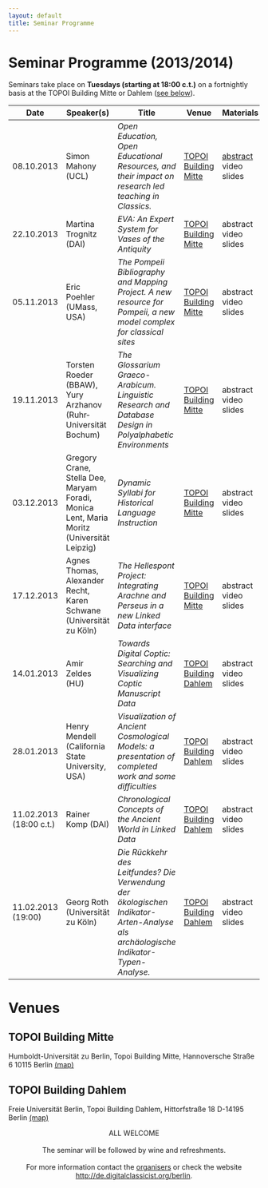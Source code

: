 ```yaml
---
layout: default
title: Seminar Programme
---
```


# Seminar Programme (2013/2014)

Seminars take place on **Tuesdays (starting at 18:00 c.t.)** on a fortnightly basis at the TOPOI Building Mitte or Dahlem ([see below](#venues)).

<!--

The **programme calendar** is also available as [(public) Google Calendar](https://www.google.com/calendar/embed?src=aicf2vlsr7t34v4qrju5fiso54%40group.calendar.google.com&ctz=Europe/Berlin) (iCal for subscription [here](https://www.google.com/calendar/ical/aicf2vlsr7t34v4qrju5fiso54%40group.calendar.google.com/public/basic.ics)): subscribe to it in order to get further details and timely reminders for all the seminar events!

Or download the **poster** with the full programme ([PDF here](/berlin/files/Poster-Full-Programme.pdf)) and put it up on your institution's notice board.
-->

Date | Speaker(s) | Title | Venue | Materials
-----------|-------------------------|-------------------------------------------------------------------------------------------------------------------------------------------------|----------------|----------------	 
08.10.2013 | Simon Mahony (UCL) | *Open Education, Open Educational Resources, and their impact on research led teaching in Classics.* | [TOPOI Building Mitte](#topoi_building_mitte)| [abstract](http://hdl.handle.net/11858/00-1780-0000-0022-D53B-9) video slides
22.10.2013 | Martina Trognitz (DAI) | *EVA: An Expert System for Vases of the Antiquity* | [TOPOI Building Mitte](#topoi_building_mitte) | abstract video slides
05.11.2013 | Eric Poehler (UMass, USA) | *The Pompeii Bibliography and Mapping Project. A new resource for Pompeii, a new model complex for classical sites* | [TOPOI Building Mitte](#topoi_building_mitte) | abstract video slides
19.11.2013 | Torsten Roeder (BBAW), Yury Arzhanov (Ruhr­Universität Bochum) | *The Glossarium Graeco­-Arabicum. Linguistic Research and Database Design in Polyalphabetic Environments* | [TOPOI Building Mitte](#topoi_building_mitte)| abstract video slides
03.12.2013 | Gregory Crane, Stella Dee, Maryam Foradi, Monica Lent, Maria Moritz (Universität Leipzig) | *Dynamic Syllabi for Historical Language Instruction* | [TOPOI Building Mitte](#topoi_building_mitte) | abstract video slides
17.12.2013 | Agnes Thomas, Alexander Recht, Karen Schwane (Universität zu Köln) | *The Hellespont Project: Integrating Arachne and Perseus in a new Linked Data interface* | [TOPOI Building Mitte](#topoi_building_mitte) | abstract video slides
14.01.2013 | Amir Zeldes (HU) | *Towards Digital Coptic: Searching and Visualizing Coptic Manuscript Data* | [TOPOI Building Dahlem](#topoi_building_dahlem) | abstract video slides
28.01.2013 | Henry Mendell  (California State University, USA) | *Visualization of Ancient Cosmological Models: a presentation of completed work and some difficulties* | [TOPOI Building Dahlem](#topoi_building_dahlem) | abstract video slides
11.02.2013 (18:00 c.t.) | Rainer Komp (DAI) | *Chronological Concepts of the Ancient World in Linked Data* | [TOPOI Building Dahlem](#topoi_building_dahlem) |  abstract video slides
11.02.2013 (19:00) | Georg Roth (Universität zu Köln) | *Die Rückkehr des Leitfundes? Die Verwendung der ökologischen Indikator-Arten-Analyse als archäologische Indikator-Typen-Analyse.* | [TOPOI Building Dahlem](#topoi_building_dahlem) |  abstract video slides

# Venues

## TOPOI Building Mitte

Humboldt-Universität zu Berlin, Topoi Building Mitte, Hannoversche Straße 6 10115 Berlin [(map)](http://maps.google.de/maps?f=q&source=s_q&hl=de&geocode=&q=berlin+hannoversche+stra%C3%9Fe+6&sll=51.151786,10.415039&sspn=24.62582,42.626953&ie=UTF8&t=h&z=16&iwloc=A)

## TOPOI Building Dahlem

Freie Universität Berlin, Topoi Building Dahlem, Hittorfstraße 18 D-14195 Berlin [(map)](http://maps.google.de/maps?f=q&source=s_q&hl=de&geocode=&q=Topoi-Haus,+Hittorfstra%C3%9Fe+18,+Dahlem,+Berlin&sll=52.450923,13.282428&sspn=0.011639,0.020814&g=berlin+hittorfstra%C3%9Fe+18&ie=UTF8&ll=52.449641,13.283951&spn=0.011639,0.020814&t=h&z=16)


<div style="text-align: center">ALL WELCOME
<br/><br/>
The seminar will be followed by wine and refreshments.
<br/><br/>
For more information contact the <a href="http://de.digitalclassicist.org/berlin/about">organisers</a> or check the website <a href="http://de.digitalclassicist.org/berlin">http://de.digitalclassicist.org/berlin</a>.
<br/><br/>
	</div>

